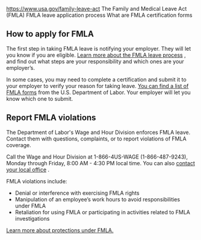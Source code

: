 

https://www.usa.gov/family-leave-act
The Family and Medical Leave Act (FMLA)
FMLA leave application process
What are FMLA certification forms

**How to apply for FMLA**
-------------------------

The first step in taking FMLA leave is notifying your employer. They will let you know if you are eligible.
[Learn more about the FMLA leave process](https://www.dol.gov/agencies/whd/fmla/FMLA-leave-process)
, and find out what steps are your responsibility and which ones are your employer’s.

In some cases, you may need to complete a certification and submit it to your employer to verify your reason for taking leave.
[You can find a list of FMLA forms](https://www.dol.gov/agencies/whd/fmla/forms)
from the U.S. Department of Labor. Your employer will let you know which one to submit.

**Report FMLA violations**
--------------------------

The Department of Labor's Wage and Hour Division enforces FMLA leave. Contact them with questions, complaints, or to report violations of FMLA coverage.

Call the Wage and Hour Division at 1-866-4US-WAGE (1-866-487-9243), Monday through Friday, 8:00 AM - 4:30 PM local time. You can also
[contact your local office](https://www.dol.gov/agencies/whd/contact/local-offices)
.

FMLA violations include:

* Denial or interference with exercising FMLA rights
* Manipulation of an employee’s work hours to avoid responsibilities under FMLA
* Retaliation for using FMLA or participating in activities related to FMLA investigations

[Learn more about protections under FMLA.](https://www.dol.gov/agencies/whd/fact-sheets/77b-fmla-protections)
